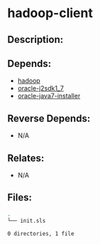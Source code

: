 # hadoop-client

## Description:



## Depends:

  -  [hadoop](salt/hadoop)
  -  [oracle-j2sdk1\_7](salt/oracle-j2sdk1_7)
  -  [oracle-java7-installer](salt/oracle-java7-installer)

## Reverse Depends:

  -  N/A

## Relates:

  -  N/A

## Files:

```bash
.
└── init.sls

0 directories, 1 file
```
